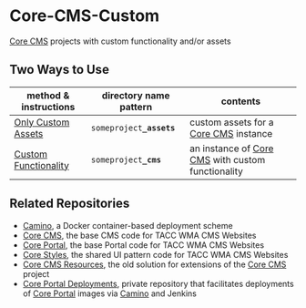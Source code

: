 # Core-CMS-Custom

[Core CMS] projects with custom functionality and/or assets

## Two Ways to Use

| method & instructions | directory name pattern | contents |
| - | - | - |
| [Only Custom Assets](./README_assets.md) | `someproject`**`_assets`** | custom assets for a [Core CMS] instance |
| [Custom Functionality](./README_cms.md) | `someproject`**`_cms`** | an instance of [Core CMS] with custom functionality |

## Related Repositories

- [Camino], a Docker container-based deployment scheme
- [Core CMS], the base CMS code for TACC WMA CMS Websites
- [Core Portal], the base Portal code for TACC WMA CMS Websites
- [Core Styles], the shared UI pattern code for TACC WMA CMS Websites
- [Core CMS Resources], the old solution for extensions of the [Core CMS] project
- [Core Portal Deployments], private repository that facilitates deployments of [Core Portal] images via [Camino] and Jenkins

<!-- Link Aliases -->

[Core Portal Deployments]: https://github.com/TACC/Core-Portal-Deployments
[Camino]: https://github.com/TACC/Camino
[Core CMS]: https://github.com/TACC/Core-CMS
[Core Styles]: https://github.com/TACC/tup-ui/tree/main/libs/core-styles
[Core CMS Resources]: https://github.com/TACC/Core-CMS-Resources
[Core Portal]: https://github.com/TACC/Core-Portal
